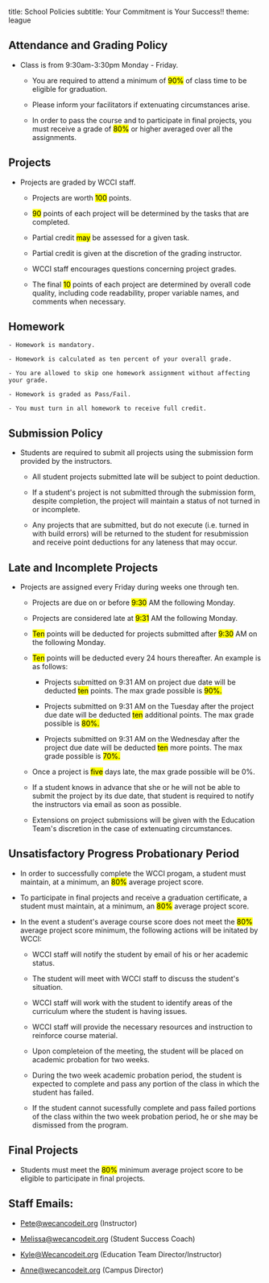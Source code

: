 title: School Policies
subtitle: Your Commitment is Your Success!!
theme: league

## Attendance and Grading Policy

- Class is from 9:30am-3:30pm Monday - Friday.

	- You are required to attend a minimum of <mark>90%</mark> of class time to be eligible for graduation.
	 
	- Please inform your facilitators if extenuating circumstances arise.

	- In order to pass the course and to participate in final projects, you must receive a grade of <mark><mark>80%</mark></mark> or higher averaged over all the assignments.

## Projects

- Projects are graded by WCCI staff. 
	
	- Projects are worth <mark>100</mark> points. 

	- <mark>90</mark> points of each project will be determined by the tasks that are completed.
	
	- Partial credit <mark>may</mark> be assessed for a given task. 
	
	- Partial credit is given at the discretion of the grading instructor.

	- WCCI staff encourages questions concerning project grades.
	
	- The final <mark>10</mark> points of each project are determined by overall code quality, including code readability, proper variable names, and comments when necessary.

## Homework

	- Homework is mandatory.

	- Homework is calculated as ten percent of your overall grade.

	- You are allowed to skip one homework assignment without affecting your grade.

	- Homework is graded as Pass/Fail.

	- You must turn in all homework to receive full credit.

## Submission Policy

- Students are required to submit all projects using the submission form provided by the instructors.

	- All student projects submitted late will be subject to point deduction.
 
	- If a student's project is not submitted through the submission form, despite completion, the project will maintain a status of not turned in or incomplete.
	
	- Any projects that are submitted, but do not execute (i.e. turned in with build errors) will be returned to the student for resubmission and receive point deductions for any lateness that may occur.

## Late and Incomplete Projects

- Projects are assigned every Friday during weeks one through ten.

	- Projects are due on or before <mark>9:30</mark> AM the following Monday.
	 
	- Projects are considered late at <mark>9:31</mark> AM the following Monday.
	
	- <mark>Ten</mark> points will be deducted for projects submitted after <mark>9:30</mark> AM on the following Monday.
	
	- <mark>Ten</mark> points will be deducted every 24 hours thereafter. An example is as follows:
		
		- Projects submitted on 9:31 AM on project due date will be deducted <mark>ten</mark> points. The max grade possible is <mark>90%.</mark> 
		
		- Projects submitted on 9:31 AM on the Tuesday after the project due date will be deducted <mark>ten</mark> additional points. The max grade possible is <mark><mark>80%</mark>.</mark> 

		- Projects submitted on 9:31 AM on the Wednesday after the project due date will be deducted <mark>ten</mark> more points. The max grade possible is <mark>70%.</mark> 

	- Once a project is <mark>five</mark> days late, the max grade possible will be 0%.
	
	- If a student knows in advance that she or he will not be able to submit the project by its due date, that student is required to notify the instructors via email as soon as possible.

	- Extensions on project submissions will be given with the Education Team's discretion in the case of extenuating circumstances.

## Unsatisfactory Progress Probationary Period

- In order to successfully complete the WCCI progam, a student must maintain, at a minimum, an <mark>80%</mark> average project score.

- To participate in final projects and receive a graduation certificate, a student must maintain, at a minimum, an <mark>80%</mark> average project score.

- In the event a student's average course score does not meet the <mark>80%</mark> average project score minimum, the following actions will be initated by WCCI:

	- WCCI staff will notify the student by email of his or her academic status.

	- The student will meet with WCCI staff to discuss the student's situation.

	- WCCI staff will work with the student to identify areas of the curriculum where the student is having issues.

	- WCCI staff will provide the necessary resources and instruction to reinforce course material.

	- Upon completeion of the meeting, the student will be placed on academic probation for two weeks.
	 
	- During the two week academic probation period, the student is expected to complete and pass any portion of the class in which the student has failed. 
	
	- If the student cannot sucessfully complete and pass failed portions of the class within the two week probation period, he or she may be dismissed from the program.  
	

## Final Projects

- Students must meet the <mark><mark>80%</mark></mark> minimum average project score to be eligible to participate in final projects.



## Staff Emails:

- Pete@wecancodeit.org (Instructor)

- Melissa@wecancodeit.org (Student Success Coach)

- Kyle@Wecancodeit.org (Education Team Director/Instructor)

- Anne@wecancodeit.org (Campus Director)

